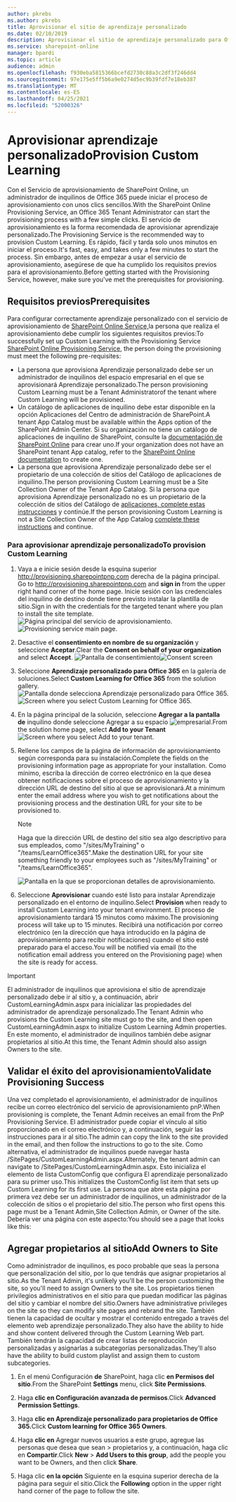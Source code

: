 ```yaml
---
author: pkrebs
ms.author: pkrebs
title: Aprovisionar el sitio de aprendizaje personalizado
ms.date: 02/10/2019
description: Aprovisionar el sitio de aprendizaje personalizado para Office 365 a través del motor de aprovisionamiento de SharePoint
ms.service: sharepoint-online
manager: bpardi
ms.topic: article
audience: admin
ms.openlocfilehash: f930eba5815366bcefd2730c88a3c2df3f246dd4
ms.sourcegitcommit: 97e175e5ff5b6a9e0274d5ec9b39fdf7e18eb387
ms.translationtype: MT
ms.contentlocale: es-ES
ms.lasthandoff: 04/25/2021
ms.locfileid: "52000326"
---
```

# <a name="provision-custom-learning"></a><span data-ttu-id="daccc-103">Aprovisionar aprendizaje personalizado</span><span class="sxs-lookup"><span data-stu-id="daccc-103">Provision Custom Learning</span></span>

<span data-ttu-id="daccc-104">Con el Servicio de aprovisionamiento de SharePoint Online, un administrador de inquilinos de Office 365 puede iniciar el proceso de aprovisionamiento con unos clics sencillos.</span><span class="sxs-lookup"><span data-stu-id="daccc-104">With the SharePoint Online Provisioning Service, an Office 365 Tenant Administrator can start the provisioning process with a few simple clicks.</span></span> <span data-ttu-id="daccc-105">El servicio de aprovisionamiento es la forma recomendada de aprovisionar aprendizaje personalizado.</span><span class="sxs-lookup"><span data-stu-id="daccc-105">The Provisioning Service is the recommended way to provision Custom Learning.</span></span> <span data-ttu-id="daccc-106">Es rápido, fácil y tarda solo unos minutos en iniciar el proceso.</span><span class="sxs-lookup"><span data-stu-id="daccc-106">It's fast, easy, and takes only a few minutes to start the process.</span></span> <span data-ttu-id="daccc-107">Sin embargo, antes de empezar a usar el servicio de aprovisionamiento, asegúrese de que ha cumplido los requisitos previos para el aprovisionamiento.</span><span class="sxs-lookup"><span data-stu-id="daccc-107">Before getting started with the Provisioning Service, however, make sure you've met the prerequisites for provisioning.</span></span>

## <a name="prerequisites"></a><span data-ttu-id="daccc-108">Requisitos previos</span><span class="sxs-lookup"><span data-stu-id="daccc-108">Prerequisites</span></span>
 
<span data-ttu-id="daccc-109">Para configurar correctamente aprendizaje personalizado con el servicio de aprovisionamiento de [SharePoint Online Service,](https://provisioning.sharepointpnp.com)la persona que realiza el aprovisionamiento debe cumplir los siguientes requisitos previos:</span><span class="sxs-lookup"><span data-stu-id="daccc-109">To successfully set up Custom Learning with the Provisioning Service [SharePoint Online Provisioning Service](https://provisioning.sharepointpnp.com), the person doing the provisioning must meet the following pre-requisites:</span></span> 
 
- <span data-ttu-id="daccc-110">La persona que aprovisiona Aprendizaje personalizado debe ser un administrador de inquilinos del espacio empresarial en el que se aprovisionará Aprendizaje personalizado.</span><span class="sxs-lookup"><span data-stu-id="daccc-110">The person provisioning Custom Learning must be a Tenant Administratorof the tenant where Custom Learning will be provisioned.</span></span>  
- <span data-ttu-id="daccc-111">Un catálogo de aplicaciones de inquilino debe estar disponible en la opción Aplicaciones del Centro de administración de SharePoint.</span><span class="sxs-lookup"><span data-stu-id="daccc-111">A tenant App Catalog must be available within the Apps option of the SharePoint Admin Center.</span></span> <span data-ttu-id="daccc-112">Si su organización no tiene un catálogo de aplicaciones de inquilino de SharePoint, consulte la [documentación de SharePoint Online](/sharepoint/use-app-catalog) para crear uno.</span><span class="sxs-lookup"><span data-stu-id="daccc-112">If your organization does not have an SharePoint tenant App catalog, refer to the [SharePoint Online documentation](/sharepoint/use-app-catalog) to create one.</span></span>  
- <span data-ttu-id="daccc-113">La persona que aprovisiona Aprendizaje personalizado debe ser el propietario de una colección de sitios del Catálogo de aplicaciones de inquilino.</span><span class="sxs-lookup"><span data-stu-id="daccc-113">The person provisioning Custom Learning must be a Site Collection Owner of the Tenant App Catalog.</span></span> <span data-ttu-id="daccc-114">Si la persona que aprovisiona Aprendizaje personalizado no es un propietario de la colección de sitios del Catálogo de [aplicaciones, complete estas instrucciones](addappadmin.md) y continúe.</span><span class="sxs-lookup"><span data-stu-id="daccc-114">If the person provisioning Custom Learning is not a Site Collection Owner of the App Catalog [complete these instructions](addappadmin.md) and continue.</span></span> 

### <a name="to-provision-custom-learning"></a><span data-ttu-id="daccc-115">Para aprovisionar aprendizaje personalizado</span><span class="sxs-lookup"><span data-stu-id="daccc-115">To provision Custom Learning</span></span>

1. <span data-ttu-id="daccc-116">Vaya a e inicie sesión desde la esquina superior http://provisioning.sharepointpnp.com derecha de la página principal. </span><span class="sxs-lookup"><span data-stu-id="daccc-116">Go to http://provisioning.sharepointpnp.com and **sign in** from the upper right hand corner of the home page.</span></span>  <span data-ttu-id="daccc-117">Inicie sesión con las credenciales del inquilino de destino donde tiene previsto instalar la plantilla de sitio.</span><span class="sxs-lookup"><span data-stu-id="daccc-117">Sign in with the  credentials for the targeted tenant where you plan to install the site template.</span></span>
<span data-ttu-id="daccc-118">![Página principal del servicio de aprovisionamiento.](media/inst_signin.png)</span><span class="sxs-lookup"><span data-stu-id="daccc-118">![Provisioning service main page.](media/inst_signin.png)</span></span>

2. <span data-ttu-id="daccc-119">Desactive el **consentimiento en nombre de su organización** y seleccione **Aceptar**.</span><span class="sxs-lookup"><span data-stu-id="daccc-119">Clear the **Consent on behalf of your organization** and select **Accept**.</span></span>
<span data-ttu-id="daccc-120">![Pantalla de consentimiento](media/inst_perms.png)</span><span class="sxs-lookup"><span data-stu-id="daccc-120">![Consent screen](media/inst_perms.png)</span></span>

3. <span data-ttu-id="daccc-121">Seleccione **Aprendizaje personalizado para Office 365** en la galería de soluciones.</span><span class="sxs-lookup"><span data-stu-id="daccc-121">Select **Custom Learning for Office 365** from the solution gallery.</span></span>
<span data-ttu-id="daccc-122">![Pantalla donde selecciona Aprendizaje personalizado para Office 365.](media/inst_select.png)</span><span class="sxs-lookup"><span data-stu-id="daccc-122">![Screen where you select Custom Learning for Office 365.](media/inst_select.png)</span></span>

4. <span data-ttu-id="daccc-123">En la página principal de la solución, seleccione **Agregar a la pantalla de** inquilino donde seleccione Agregar a su espacio 
 ![ empresarial.](media/inst_add.png)</span><span class="sxs-lookup"><span data-stu-id="daccc-123">From the solution home page, select **Add to your Tenant**
![Screen where you select Add to your tenant.](media/inst_add.png)</span></span>

5. <span data-ttu-id="daccc-124">Rellene los campos de la página de información de aprovisionamiento según corresponda para su instalación.</span><span class="sxs-lookup"><span data-stu-id="daccc-124">Complete the fields on the provisioning information page as appropriate for your installation.</span></span> <span data-ttu-id="daccc-125">Como mínimo, escriba la dirección de correo electrónico en la que desea obtener notificaciones sobre el proceso de aprovisionamiento y la dirección URL de destino del sitio al que se aprovisionará.</span><span class="sxs-lookup"><span data-stu-id="daccc-125">At a minimum enter the email address where you wish to get notifications about the provisioning process and the destination URL for your site to be provisioned to.</span></span>  
   > [!NOTE]
   > <span data-ttu-id="daccc-126">Haga que la dirección URL de destino del sitio sea algo descriptivo para sus empleados, como "/sites/MyTraining" o "/teams/LearnOffice365".</span><span class="sxs-lookup"><span data-stu-id="daccc-126">Make the destination URL for your site something friendly to your employees such as "/sites/MyTraining" or "/teams/LearnOffice365".</span></span>

   ![Pantalla en la que se proporcionan detalles de aprovisionamiento.](media/inst_options.png)

6. <span data-ttu-id="daccc-128">Seleccione **Aprovisionar** cuando esté listo para instalar Aprendizaje personalizado en el entorno de inquilino.</span><span class="sxs-lookup"><span data-stu-id="daccc-128">Select **Provision** when ready to install Custom Learning into your tenant environment.</span></span>  <span data-ttu-id="daccc-129">El proceso de aprovisionamiento tardará 15 minutos como máximo.</span><span class="sxs-lookup"><span data-stu-id="daccc-129">The provisioning process will take up to 15 minutes.</span></span> <span data-ttu-id="daccc-130">Recibirá una notificación por correo electrónico (en la dirección que haya introducido en la página de aprovisionamiento para recibir notificaciones) cuando el sitio esté preparado para el acceso.</span><span class="sxs-lookup"><span data-stu-id="daccc-130">You will be notified via email (to the notification email address you entered on the Provisioning page) when the site is ready for access.</span></span>

> [!IMPORTANT]
> <span data-ttu-id="daccc-131">El administrador de inquilinos que aprovisiona el sitio de aprendizaje personalizado debe ir al sitio y, a continuación, abrir CustomLearningAdmin.aspx para inicializar las propiedades del administrador de aprendizaje personalizado.</span><span class="sxs-lookup"><span data-stu-id="daccc-131">The Tenant Admin who provisions the Custom Learning site must go to the site, and then open CustomLearningAdmin.aspx to initialize Custom Learning Admin properties.</span></span> <span data-ttu-id="daccc-132">En este momento, el administrador de inquilinos también debe asignar propietarios al sitio.</span><span class="sxs-lookup"><span data-stu-id="daccc-132">At this time, the Tenant Admin should also assign Owners to the site.</span></span> 

## <a name="validate-provisioning-success"></a><span data-ttu-id="daccc-133">Validar el éxito del aprovisionamiento</span><span class="sxs-lookup"><span data-stu-id="daccc-133">Validate Provisioning Success</span></span>

<span data-ttu-id="daccc-134">Una vez completado el aprovisionamiento, el administrador de inquilinos recibe un correo electrónico del servicio de aprovisionamiento pnP.</span><span class="sxs-lookup"><span data-stu-id="daccc-134">When provisioning is complete, the Tenant Admin receives an email from the PnP Provisioning Service.</span></span> <span data-ttu-id="daccc-135">El administrador puede copiar el vínculo al sitio proporcionado en el correo electrónico y, a continuación, seguir las instrucciones para ir al sitio.</span><span class="sxs-lookup"><span data-stu-id="daccc-135">The admin can copy the link to the site provided in the email, and then follow the instructions to go to the site.</span></span> <span data-ttu-id="daccc-136">Como alternativa, el administrador de inquilinos puede navegar hasta <your-site-collection-url>/SitePages/CustomLearningAdmin.aspx.</span><span class="sxs-lookup"><span data-stu-id="daccc-136">Alternately, the tenant admin can navigate to <YOUR-SITE-COLLECTION-URL>/SitePages/CustomLearningAdmin.aspx.</span></span> <span data-ttu-id="daccc-137">Esto inicializa el elemento de lista CustomConfig que configura El aprendizaje personalizado para su primer uso.</span><span class="sxs-lookup"><span data-stu-id="daccc-137">This initializes the CustomConfig list item that sets up Custom Learning for its first use.</span></span> <span data-ttu-id="daccc-138">La persona que abre esta página por primera vez debe ser un administrador de inquilinos, un administrador de la colección de sitios o el propietario del sitio.</span><span class="sxs-lookup"><span data-stu-id="daccc-138">The person who first opens this page must be a Tenant Admin,Site Collection Admin, or Owner of the site.</span></span> <span data-ttu-id="daccc-139">Debería ver una página con este aspecto:</span><span class="sxs-lookup"><span data-stu-id="daccc-139">You should see a page that looks like this:</span></span> 

## <a name="add-owners-to-site"></a><span data-ttu-id="daccc-140">Agregar propietarios al sitio</span><span class="sxs-lookup"><span data-stu-id="daccc-140">Add Owners to Site</span></span>
<span data-ttu-id="daccc-141">Como administrador de inquilinos, es poco probable que seas la persona que personalización del sitio, por lo que tendrás que asignar propietarios al sitio.</span><span class="sxs-lookup"><span data-stu-id="daccc-141">As the Tenant Admin, it's unlikely you'll be the person customizing the site, so you'll need to assign Owners to the site.</span></span> <span data-ttu-id="daccc-142">Los propietarios tienen privilegios administrativos en el sitio para que puedan modificar las páginas del sitio y cambiar el nombre del sitio.</span><span class="sxs-lookup"><span data-stu-id="daccc-142">Owners have administrative privileges on the site so they can modify site pages and rebrand the site.</span></span> <span data-ttu-id="daccc-143">También tienen la capacidad de ocultar y mostrar el contenido entregado a través del elemento web aprendizaje personalizado.</span><span class="sxs-lookup"><span data-stu-id="daccc-143">They also have the ability to hide and show content delivered through the Custom Learning Web part.</span></span> <span data-ttu-id="daccc-144">También tendrán la capacidad de crear listas de reproducción personalizadas y asignarlas a subcategorías personalizadas.</span><span class="sxs-lookup"><span data-stu-id="daccc-144">They'll also have the ability to build custom playlist and assign them to custom subcategories.</span></span>  

1. <span data-ttu-id="daccc-145">En el menú Configuración **de** SharePoint, haga clic **en Permisos del sitio**.</span><span class="sxs-lookup"><span data-stu-id="daccc-145">From the SharePoint **Settings** menu, click **Site Permissions**.</span></span>
2. <span data-ttu-id="daccc-146">Haga **clic en Configuración avanzada de permisos**.</span><span class="sxs-lookup"><span data-stu-id="daccc-146">Click **Advanced Permission Settings**.</span></span>
3. <span data-ttu-id="daccc-147">Haga **clic en Aprendizaje personalizado para propietarios de Office 365.**</span><span class="sxs-lookup"><span data-stu-id="daccc-147">Click **Custom learning for Office 365 Owners**.</span></span>
4. <span data-ttu-id="daccc-148">Haga **clic en** Agregar nuevos usuarios a este grupo, agregue las personas que desea que sean  >  propietarios y, a continuación, haga clic en **Compartir**.</span><span class="sxs-lookup"><span data-stu-id="daccc-148">Click **New** > **Add Users to this group**, add the people you want to be Owners, and then click **Share**.</span></span>

8. <span data-ttu-id="daccc-149">Haga clic **en la opción** Siguiente en la esquina superior derecha de la página para seguir el sitio.</span><span class="sxs-lookup"><span data-stu-id="daccc-149">Click the **Following** option in the upper right hand corner of the page to follow the site.</span></span>  
